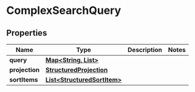 
# ComplexSearchQuery

## Properties
Name | Type | Description | Notes
------------ | ------------- | ------------- | -------------
**query** | [**Map&lt;String, List&gt;**](List.md) |  | 
**projection** | [**StructuredProjection**](StructuredProjection.md) |  | 
**sortItems** | [**List&lt;StructuredSortItem&gt;**](StructuredSortItem.md) |  | 



